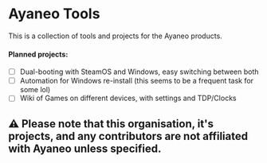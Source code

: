 # Ayaneo Tools

This is a collection of tools and projects for the Ayaneo products.

#### Planned projects:
- [ ] Dual-booting with SteamOS and Windows, easy switching between both
- [ ] Automation for Windows re-install (this seems to be a frequent task for some lol)
- [ ] Wiki of Games on different devices, with settings and TDP/Clocks

## ⚠️ Please note that this organisation, it's projects, and any contributors are not affiliated with Ayaneo unless specified.
